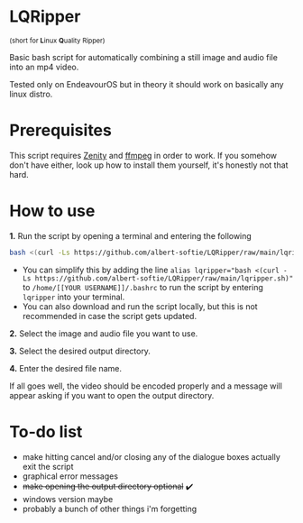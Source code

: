 # LQRipper
<sub>(short for **L**inux **Q**uality Ripper)</sub>

Basic bash script for automatically combining a still image and audio file into an mp4 video.

Tested only on EndeavourOS but in theory it should work on basically any linux distro.

# Prerequisites
This script requires [Zenity](https://gitlab.gnome.org/GNOME/zenity) and [ffmpeg](https://ffmpeg.org) in order to work. If you somehow don't have either, look up how to install them yourself, it's honestly not that hard.

# How to use
**1.** Run the script by opening a terminal and entering the following
```bash
bash <(curl -Ls https://github.com/albert-softie/LQRipper/raw/main/lqripper.sh)
```
- You can simplify this by adding the line `alias lqripper="bash <(curl -Ls https://github.com/albert-softie/LQRipper/raw/main/lqripper.sh)"` to `/home/[[YOUR USERNAME]]/.bashrc` to run the script by entering `lqripper` into your terminal.
- You can also download and run the script locally, but this is not recommended in case the script gets updated.

**2.** Select the image and audio file you want to use.

**3.** Select the desired output directory.

**4.** Enter the desired file name.

If all goes well, the video should be encoded properly and a message will appear asking if you want to open the output directory.

# To-do list
- make hitting cancel and/or closing any of the dialogue boxes actually exit the script
- graphical error messages
- ~~make opening the output directory optional~~ ✔️
- windows version maybe
- probably a bunch of other things i'm forgetting
